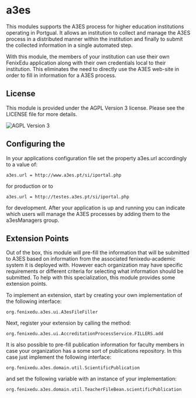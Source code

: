 # a3es

This modules supports the A3ES process for higher education institutions 
operating in Portgual. It allows an institution to collect and manage the 
A3ES process in a distributed manner within the institution and finally to 
submit the collected information in a single automated step.

With this module, the members of your institution can use their own 
FenixEdu application along with their own credentials local to their 
institution. This eliminates the need to directly use the A3ES web-site in 
order to fill in information for a A3ES process.


## License 

This module is provided under the AGPL Version 3 license. Please see the 
LICENSE file for more details.

![AGPL Version 3](https://www.gnu.org/graphics/agplv3-88x31.png)


## Configuring the 

In your applications configuration file set the property a3es.url accordingly 
to a value of:

```
a3es.url = http://www.a3es.pt/si/iportal.php
```

for production or to

```
a3es.url = http://testes.a3es.pt/si/iportal.php
```

for development. After your application is up and running you can indicate 
which users will manage the A3ES processes by adding them to the a3esManagers 
group.



## Extension Points

Out of the box, this module will pre-fill the information that will be 
submitted to A3ES based on information from the associated fenixedu-academic 
system it is deployed with. However each organization may have specific 
requirements or different criteria for selecting what information should be 
submitted. To help with this specialization, this module provides some 
extension points.

To implement an extension, start by creating your own implementation of the 
following interface:

```
org.fenixedu.a3es.ui.A3esFileFiller
```

Next, register your extension by calling the method:

```
org.fenixedu.a3es.ui.AccreditationProcessService.FILLERS.add
```

It is also possible to pre-fill publication information for faculty members 
in case your organization has a some sort of publications repository. In this 
case just implement the following interface:

``` 
org.fenixedu.a3es.domain.util.ScientificPublication
```
 
and set the following variable with an instance of your implementation:

``` 
org.fenixedu.a3es.domain.util.TeacherFileBean.scientificPublication
```

